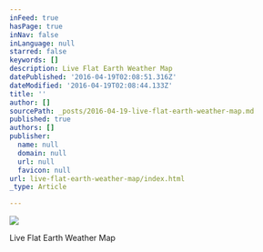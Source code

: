 ```yaml
---
inFeed: true
hasPage: true
inNav: false
inLanguage: null
starred: false
keywords: []
description: Live Flat Earth Weather Map
datePublished: '2016-04-19T02:08:51.316Z'
dateModified: '2016-04-19T02:08:44.133Z'
title: ''
author: []
sourcePath: _posts/2016-04-19-live-flat-earth-weather-map.md
published: true
authors: []
publisher:
  name: null
  domain: null
  url: null
  favicon: null
url: live-flat-earth-weather-map/index.html
_type: Article

---
```

![](https://the-grid-user-content.s3-us-west-2.amazonaws.com/f80ada6c-5719-41be-989a-3d583d0a78ca.png)

Live Flat Earth Weather Map
